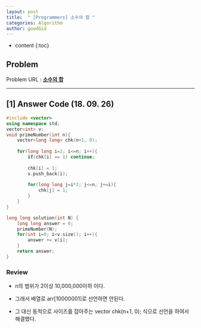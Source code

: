 ```yaml
---
layout: post
title:  " [Programmers] 소수의 합 "
categories: Algorithm
author: goodGid
---
```

* content
{:toc}

## Problem 
Problem URL : **[소수의 합](https://programmers.co.kr/learn/courses/30/lessons/14406)**








---

## [1] Answer Code (18. 09. 26)

``` cpp
#include <vector>
using namespace std;
vector<int> v;
void primeNumber(int n){
    vector<long long> chk(n+1, 0);
    
    for(long long i=2; i<=n; i++){
        if(chk[i] == 1) continue;
       
        chk[i] = 1;
        v.push_back(i);
        
        for(long long j=i*2; j<=n; j+=i){
            chk[j] = 1;
        }
    }
}

long long solution(int N) {
    long long answer = 0;
    primeNumber(N);
    for(int i=0; i<v.size(); i++){
        answer += v[i];
    }
    return answer;
}
```


### Review

* n의 범위가 2이상 10,000,000이하 이다.

* 그래서 배열로 arr[10000001]로 선언하면 안된다.

* 그 대신 동적으로 사이즈를 잡아주는 vector<long long> chk(n+1, 0); 식으로 선언을 하여서 해결했다.
